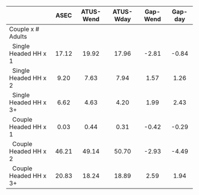 
|                      |         ASEC |    ATUS-Wend |    ATUS-Wday |     Gap-Wend |      Gap-day |
| -------------------- | :----------: | :----------: | :----------: | :----------: | :----------: |
| Couple x # Adults    |              |              |              |              |              |
| &nbsp;&nbsp;Single Headed HH x 1 |        17.12 |        19.92 |        17.96 |        -2.81 |        -0.84 |
| &nbsp;&nbsp;Single Headed HH x 2 |         9.20 |         7.63 |         7.94 |         1.57 |         1.26 |
| &nbsp;&nbsp;Single Headed HH x 3+ |         6.62 |         4.63 |         4.20 |         1.99 |         2.43 |
| &nbsp;&nbsp;Couple Headed HH x 1 |         0.03 |         0.44 |         0.31 |        -0.42 |        -0.29 |
| &nbsp;&nbsp;Couple Headed HH x 2 |        46.21 |        49.14 |        50.70 |        -2.93 |        -4.49 |
| &nbsp;&nbsp;Couple Headed HH x 3+ |        20.83 |        18.24 |        18.89 |         2.59 |         1.94 |

